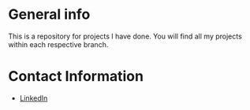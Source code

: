 # General info

This is a repository for projects I have done. You will find all my projects within each respective branch. 

# Contact Information

* <a href="https://www.linkedin.com/in/armin-djulovic-3256b01b0/"> LinkedIn </a>
